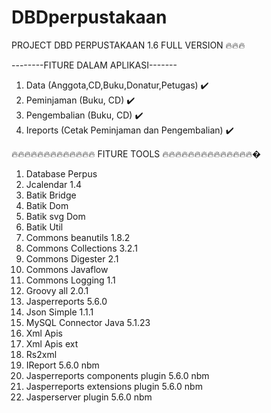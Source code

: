 # DBDperpustakaan

PROJECT DBD PERPUSTAKAAN 1.6 FULL VERSION 🔥🔥🔥

--------FITURE DALAM APLIKASI-------

1. Data (Anggota,CD,Buku,Donatur,Petugas) ✔️
2. Peminjaman (Buku, CD) ✔️
3. Pengembalian (Buku, CD) ✔️
4. Ireports (Cetak Peminjaman dan Pengembalian) ✔️



🔥🔥🔥🔥🔥🔥🔥🔥🔥🔥🔥🔥🔥 FITURE TOOLS 🔥🔥🔥🔥🔥🔥🔥🔥🔥🔥🔥🔥🔥🔥�

1. Database Perpus                         
2. Jcalendar 1.4                          
3. Batik Bridge                            
4. Batik Dom                              
5. Batik svg Dom                         
6. Batik Util                            
7. Commons beanutils 1.8.2                
8. Commons Collections 3.2.1              
9. Commons Digester 2.1                    
10. Commons Javaflow                       
11. Commons Logging 1.1
12. Groovy all 2.0.1
13. Jasperreports 5.6.0
14. Json Simple 1.1.1
15. MySQL Connector Java 5.1.23
16. Xml Apis
17. Xml Apis ext 
18. Rs2xml
19. IReport 5.6.0 nbm
20. Jasperreports components plugin 5.6.0 nbm
21. Jasperreports extensions plugin 5.6.0 nbm
22. Jasperserver plugin 5.6.0 nbm

